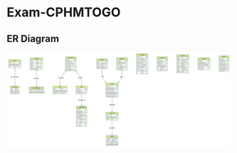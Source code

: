 # Exam-CPHMTOGO

## ER Diagram
![](https://raw.githubusercontent.com/Abed01-lab/prisma-erd/b9fb5f2de610b67b6c673ad1b352c69996e4f22b/prisma/ERD.svg)
